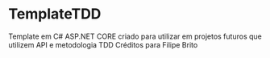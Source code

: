 # TemplateTDD
Template em C# ASP.NET CORE criado para utilizar em projetos futuros que utilizem API e metodologia TDD
Créditos para Filipe Brito

